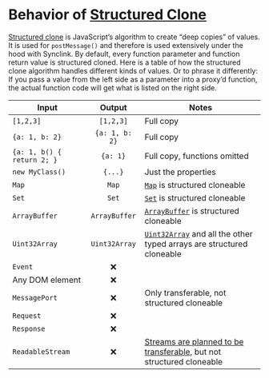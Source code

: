 # Behavior of [Structured Clone]

[Structured clone] is JavaScript’s algorithm to create “deep copies” of values. It is used for `postMessage()` and therefore is used extensively under the hood with Synclink. By default, every function parameter and function return value is structured cloned. Here is a table of how the structured clone algorithm handles different kinds of values. Or to phrase it differently: If you pass a value from the left side as a parameter into a proxy’d function, the actual function code will get what is listed on the right side.

| Input                      |     Output     | Notes                                                                                        |
| -------------------------- | :------------: | -------------------------------------------------------------------------------------------- |
| `[1,2,3]`                  |   `[1,2,3]`    | Full copy                                                                                    |
| `{a: 1, b: 2}`             | `{a: 1, b: 2}` | Full copy                                                                                    |
| `{a: 1, b() { return 2; }` |    `{a: 1}`    | Full copy, functions omitted                                                                 |
| `new MyClass()`            |    `{...}`     | Just the properties                                                                          |
| `Map`                      |     `Map`      | [`Map`][map] is structured cloneable                                                         |
| `Set`                      |     `Set`      | [`Set`][set] is structured cloneable                                                         |
| `ArrayBuffer`              | `ArrayBuffer`  | [`ArrayBuffer`][arraybuffer] is structured cloneable                                         |
| `Uint32Array`              | `Uint32Array`  | [`Uint32Array`][uint32array] and all the other typed arrays are structured cloneable         |
| `Event`                    |       ❌       |                                                                                              |
| Any DOM element            |       ❌       |                                                                                              |
| `MessagePort`              |       ❌       | Only transferable, not structured cloneable                                                  |
| `Request`                  |       ❌       |                                                                                              |
| `Response`                 |       ❌       |                                                                                              |
| `ReadableStream`           |       ❌       | [Streams are planned to be transferable][transferable streams], but not structured cloneable |

[structured clone]: https://developer.mozilla.org/en-US/docs/Web/API/Web_Workers_API/Structured_clone_algorithm
[map]: https://developer.mozilla.org/en-US/docs/Web/JavaScript/Reference/Global_Objects/Map
[set]: https://developer.mozilla.org/en-US/docs/Web/JavaScript/Reference/Global_Objects/Set
[arraybuffer]: https://developer.mozilla.org/en-US/docs/Web/JavaScript/Reference/Global_Objects/ArrayBuffer
[uint32array]: https://developer.mozilla.org/en-US/docs/Web/JavaScript/Reference/Global_Objects/Uint32Array
[transferable streams]: https://github.com/whatwg/streams/blob/master/transferable-streams-explainer.md

